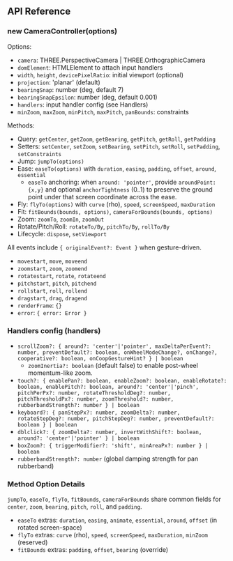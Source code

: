 ## API Reference

### new CameraController(options)

Options:
- `camera`: THREE.PerspectiveCamera | THREE.OrthographicCamera
- `domElement`: HTMLElement to attach input handlers
- `width`, `height`, `devicePixelRatio`: initial viewport (optional)
- `projection`: 'planar' (default)
- `bearingSnap`: number (deg, default 7)
- `bearingSnapEpsilon`: number (deg, default 0.001)
- `handlers`: input handler config (see Handlers)
- `minZoom`, `maxZoom`, `minPitch`, `maxPitch`, `panBounds`: constraints

Methods:
- Query: `getCenter`, `getZoom`, `getBearing`, `getPitch`, `getRoll`, `getPadding`
- Setters: `setCenter`, `setZoom`, `setBearing`, `setPitch`, `setRoll`, `setPadding`, `setConstraints`
- Jump: `jumpTo(options)`
- Ease: `easeTo(options)` with `duration`, `easing`, `padding`, `offset`, `around`, `essential`
  - `easeTo` anchoring: when `around: 'pointer'`, provide `aroundPoint: {x,y}` and optional `anchorTightness` (0..1) to preserve the ground point under that screen coordinate across the ease.
- Fly: `flyTo(options)` with `curve` (rho), `speed`, `screenSpeed`, `maxDuration`
- Fit: `fitBounds(bounds, options)`, `cameraForBounds(bounds, options)`
- Zoom: `zoomTo`, `zoomIn`, `zoomOut`
- Rotate/Pitch/Roll: `rotateTo/By`, `pitchTo/By`, `rollTo/By`
- Lifecycle: `dispose`, `setViewport`

All events include `{ originalEvent?: Event }` when gesture-driven.

- `movestart`, `move`, `moveend`
- `zoomstart`, `zoom`, `zoomend`
- `rotatestart`, `rotate`, `rotateend`
- `pitchstart`, `pitch`, `pitchend`
- `rollstart`, `roll`, `rollend`
- `dragstart`, `drag`, `dragend`
- `renderFrame`: `{}`
- `error`: `{ error: Error }`

### Handlers config (handlers)

- `scrollZoom?: { around?: 'center'|'pointer', maxDeltaPerEvent?: number, preventDefault?: boolean, onWheelModeChange?, onChange?, cooperative?: boolean, onCoopGestureHint? } | boolean`
  - `zoomInertia?: boolean` (default false) to enable post-wheel momentum-like zoom.
- `touch?: { enablePan?: boolean, enableZoom?: boolean, enableRotate?: boolean, enablePitch?: boolean, around?: 'center'|'pinch', pitchPerPx?: number, rotateThresholdDeg?: number, pitchThresholdPx?: number, zoomThreshold?: number, rubberbandStrength?: number } | boolean`
- `keyboard?: { panStepPx?: number, zoomDelta?: number, rotateStepDeg?: number, pitchStepDeg?: number, preventDefault?: boolean } | boolean`
- `dblclick?: { zoomDelta?: number, invertWithShift?: boolean, around?: 'center'|'pointer' } | boolean`
- `boxZoom?: { triggerModifier?: 'shift', minAreaPx?: number } | boolean`
- `rubberbandStrength?: number` (global damping strength for pan rubberband)

### Method Option Details

`jumpTo`, `easeTo`, `flyTo`, `fitBounds`, `cameraForBounds` share common fields for `center`, `zoom`, `bearing`, `pitch`, `roll`, and `padding`.

- `easeTo` extras: `duration`, `easing`, `animate`, `essential`, `around`, `offset` (in rotated screen-space)
- `flyTo` extras: `curve` (rho), `speed`, `screenSpeed`, `maxDuration`, `minZoom` (reserved)
- `fitBounds` extras: `padding`, `offset`, `bearing` (override)
